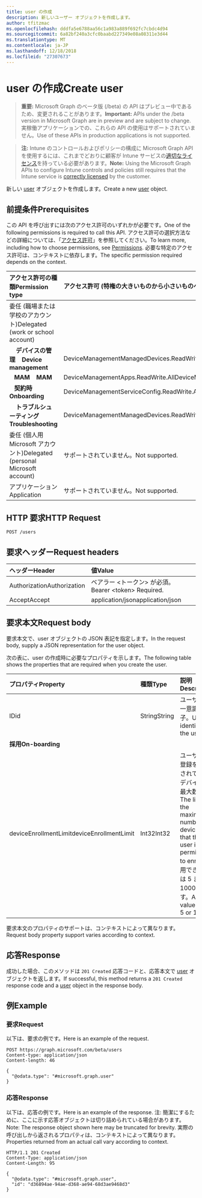 ```yaml
---
title: user の作成
description: 新しいユーザー オブジェクトを作成します。
author: tfitzmac
ms.openlocfilehash: dddfa5e6788aa56c1a983a889f692fc7cbdc4d94
ms.sourcegitcommit: 6a82bf240a3cfc0baabd227349e08a08311e3d44
ms.translationtype: MT
ms.contentlocale: ja-JP
ms.lasthandoff: 12/18/2018
ms.locfileid: "27307673"
---
```

# <a name="create-user"></a><span data-ttu-id="570a9-103">user の作成</span><span class="sxs-lookup"><span data-stu-id="570a9-103">Create user</span></span>

> <span data-ttu-id="570a9-104">**重要:** Microsoft Graph のベータ版 (/beta) の API はプレビュー中であるため、変更されることがあります。</span><span class="sxs-lookup"><span data-stu-id="570a9-104">**Important:** APIs under the /beta version in Microsoft Graph are in preview and are subject to change.</span></span> <span data-ttu-id="570a9-105">実稼働アプリケーションでの、これらの API の使用はサポートされていません。</span><span class="sxs-lookup"><span data-stu-id="570a9-105">Use of these APIs in production applications is not supported.</span></span>

> <span data-ttu-id="570a9-106">**注:** Intune のコントロールおよびポリシーの構成に Microsoft Graph API を使用するには、これまでどおりに顧客が Intune サービスの[適切なライセンス](https://go.microsoft.com/fwlink/?linkid=839381)を持っている必要があります。</span><span class="sxs-lookup"><span data-stu-id="570a9-106">**Note:** Using the Microsoft Graph APIs to configure Intune controls and policies still requires that the Intune service is [correctly licensed](https://go.microsoft.com/fwlink/?linkid=839381) by the customer.</span></span>

<span data-ttu-id="570a9-107">新しい [user](../resources/intune-shared-user.md) オブジェクトを作成します。</span><span class="sxs-lookup"><span data-stu-id="570a9-107">Create a new [user](../resources/intune-shared-user.md) object.</span></span>

## <a name="prerequisites"></a><span data-ttu-id="570a9-108">前提条件</span><span class="sxs-lookup"><span data-stu-id="570a9-108">Prerequisites</span></span>

<span data-ttu-id="570a9-109">この API を呼び出すには次のアクセス許可のいずれかが必要です。</span><span class="sxs-lookup"><span data-stu-id="570a9-109">One of the following permissions is required to call this API.</span></span> <span data-ttu-id="570a9-110">アクセス許可の選択方法などの詳細については、「[アクセス許可](/graph/permissions-reference)」を参照してください。</span><span class="sxs-lookup"><span data-stu-id="570a9-110">To learn more, including how to choose permissions, see [Permissions](/graph/permissions-reference).</span></span>  <span data-ttu-id="570a9-111">必要な特定のアクセス許可は、コンテキストに依存します。</span><span class="sxs-lookup"><span data-stu-id="570a9-111">The specific permission required depends on the context.</span></span>

|<span data-ttu-id="570a9-112">アクセス許可の種類</span><span class="sxs-lookup"><span data-stu-id="570a9-112">Permission type</span></span>|<span data-ttu-id="570a9-113">アクセス許可 (特権の大きいものから小さいものへ)</span><span class="sxs-lookup"><span data-stu-id="570a9-113">Permissions (from most to least privileged)</span></span>|
|:---|:---|
|<span data-ttu-id="570a9-114">委任 (職場または学校のアカウント)</span><span class="sxs-lookup"><span data-stu-id="570a9-114">Delegated (work or school account)</span></span>||
| <span data-ttu-id="570a9-115">&nbsp; &nbsp; **デバイスの管理**</span><span class="sxs-lookup"><span data-stu-id="570a9-115">&nbsp; &nbsp; **Device management**</span></span> | <span data-ttu-id="570a9-116">DeviceManagementManagedDevices.ReadWrite.All</span><span class="sxs-lookup"><span data-stu-id="570a9-116">DeviceManagementManagedDevices.ReadWrite.All</span></span>|
| <span data-ttu-id="570a9-117">&nbsp;&nbsp; **MAM**</span><span class="sxs-lookup"><span data-stu-id="570a9-117">&nbsp; &nbsp; **MAM**</span></span> | <span data-ttu-id="570a9-118">DeviceManagementApps.ReadWrite.All</span><span class="sxs-lookup"><span data-stu-id="570a9-118">DeviceManagementApps.ReadWrite.All</span></span>|
| <span data-ttu-id="570a9-119">&nbsp;&nbsp; **契約時**</span><span class="sxs-lookup"><span data-stu-id="570a9-119">&nbsp; &nbsp; **Onboarding**</span></span> | <span data-ttu-id="570a9-120">DeviceManagementServiceConfig.ReadWrite.All</span><span class="sxs-lookup"><span data-stu-id="570a9-120">DeviceManagementServiceConfig.ReadWrite.All</span></span>|
| <span data-ttu-id="570a9-121">&nbsp; &nbsp; **トラブルシューティング**</span><span class="sxs-lookup"><span data-stu-id="570a9-121">&nbsp; &nbsp; **Troubleshooting**</span></span> | <span data-ttu-id="570a9-122">DeviceManagementManagedDevices.ReadWrite.All</span><span class="sxs-lookup"><span data-stu-id="570a9-122">DeviceManagementManagedDevices.ReadWrite.All</span></span>|
|<span data-ttu-id="570a9-123">委任 (個人用 Microsoft アカウント)</span><span class="sxs-lookup"><span data-stu-id="570a9-123">Delegated (personal Microsoft account)</span></span>|<span data-ttu-id="570a9-124">サポートされていません。</span><span class="sxs-lookup"><span data-stu-id="570a9-124">Not supported.</span></span>|
|<span data-ttu-id="570a9-125">アプリケーション</span><span class="sxs-lookup"><span data-stu-id="570a9-125">Application</span></span>|<span data-ttu-id="570a9-126">サポートされていません。</span><span class="sxs-lookup"><span data-stu-id="570a9-126">Not supported.</span></span>|

## <a name="http-request"></a><span data-ttu-id="570a9-127">HTTP 要求</span><span class="sxs-lookup"><span data-stu-id="570a9-127">HTTP Request</span></span>

<!-- {
  "blockType": "ignored"
}
-->
``` http
POST /users
```

## <a name="request-headers"></a><span data-ttu-id="570a9-128">要求ヘッダー</span><span class="sxs-lookup"><span data-stu-id="570a9-128">Request headers</span></span>

|<span data-ttu-id="570a9-129">ヘッダー</span><span class="sxs-lookup"><span data-stu-id="570a9-129">Header</span></span>|<span data-ttu-id="570a9-130">値</span><span class="sxs-lookup"><span data-stu-id="570a9-130">Value</span></span>|
|:---|:---|
|<span data-ttu-id="570a9-131">Authorization</span><span class="sxs-lookup"><span data-stu-id="570a9-131">Authorization</span></span>|<span data-ttu-id="570a9-132">ベアラー &lt;トークン&gt; が必須。</span><span class="sxs-lookup"><span data-stu-id="570a9-132">Bearer &lt;token&gt; Required.</span></span>|
|<span data-ttu-id="570a9-133">Accept</span><span class="sxs-lookup"><span data-stu-id="570a9-133">Accept</span></span>|<span data-ttu-id="570a9-134">application/json</span><span class="sxs-lookup"><span data-stu-id="570a9-134">application/json</span></span>|

## <a name="request-body"></a><span data-ttu-id="570a9-135">要求本文</span><span class="sxs-lookup"><span data-stu-id="570a9-135">Request body</span></span>

<span data-ttu-id="570a9-136">要求本文で、user オブジェクトの JSON 表記を指定します。</span><span class="sxs-lookup"><span data-stu-id="570a9-136">In the request body, supply a JSON representation for the user object.</span></span>

<span data-ttu-id="570a9-137">次の表に、user の作成時に必要なプロパティを示します。</span><span class="sxs-lookup"><span data-stu-id="570a9-137">The following table shows the properties that are required when you create the user.</span></span>

|<span data-ttu-id="570a9-138">プロパティ</span><span class="sxs-lookup"><span data-stu-id="570a9-138">Property</span></span>|<span data-ttu-id="570a9-139">種類</span><span class="sxs-lookup"><span data-stu-id="570a9-139">Type</span></span>|<span data-ttu-id="570a9-140">説明</span><span class="sxs-lookup"><span data-stu-id="570a9-140">Description</span></span>|
|:---|:---|:---|
|<span data-ttu-id="570a9-141">ID</span><span class="sxs-lookup"><span data-stu-id="570a9-141">id</span></span>|<span data-ttu-id="570a9-142">String</span><span class="sxs-lookup"><span data-stu-id="570a9-142">String</span></span>|<span data-ttu-id="570a9-143">ユーザーの一意識別子。</span><span class="sxs-lookup"><span data-stu-id="570a9-143">Unique identifier of the user.</span></span>|
|<span data-ttu-id="570a9-144">**採用**</span><span class="sxs-lookup"><span data-stu-id="570a9-144">**On-boarding**</span></span>||
|<span data-ttu-id="570a9-145">deviceEnrollmentLimit</span><span class="sxs-lookup"><span data-stu-id="570a9-145">deviceEnrollmentLimit</span></span>|<span data-ttu-id="570a9-146">Int32</span><span class="sxs-lookup"><span data-stu-id="570a9-146">Int32</span></span>|<span data-ttu-id="570a9-147">ユーザーが登録を許可されているデバイスの最大数。</span><span class="sxs-lookup"><span data-stu-id="570a9-147">The limit on the maximum number of devices that the user is permitted to enroll.</span></span> <span data-ttu-id="570a9-148">使用できる値は 5 または 1000 です。</span><span class="sxs-lookup"><span data-stu-id="570a9-148">Allowed values are 5 or 1000.</span></span>|

<span data-ttu-id="570a9-149">要求本文のプロパティのサポートは、コンテキストによって異なります。</span><span class="sxs-lookup"><span data-stu-id="570a9-149">Request body property support varies according to context.</span></span>

## <a name="response"></a><span data-ttu-id="570a9-150">応答</span><span class="sxs-lookup"><span data-stu-id="570a9-150">Response</span></span>

<span data-ttu-id="570a9-151">成功した場合、このメソッドは `201 Created` 応答コードと、応答本文で [user](../resources/intune-shared-user.md) オブジェクトを返します。</span><span class="sxs-lookup"><span data-stu-id="570a9-151">If successful, this method returns a `201 Created` response code and a [user](../resources/intune-shared-user.md) object in the response body.</span></span>

## <a name="example"></a><span data-ttu-id="570a9-152">例</span><span class="sxs-lookup"><span data-stu-id="570a9-152">Example</span></span>

### <a name="request"></a><span data-ttu-id="570a9-153">要求</span><span class="sxs-lookup"><span data-stu-id="570a9-153">Request</span></span>

<span data-ttu-id="570a9-154">以下は、要求の例です。</span><span class="sxs-lookup"><span data-stu-id="570a9-154">Here is an example of the request.</span></span>

``` http
POST https://graph.microsoft.com/beta/users
Content-type: application/json
Content-length: 46

{
  "@odata.type": "#microsoft.graph.user"
}
```

### <a name="response"></a><span data-ttu-id="570a9-155">応答</span><span class="sxs-lookup"><span data-stu-id="570a9-155">Response</span></span>

<span data-ttu-id="570a9-156">以下は、応答の例です。</span><span class="sxs-lookup"><span data-stu-id="570a9-156">Here is an example of the response.</span></span> <span data-ttu-id="570a9-157">注: 簡潔にするために、ここに示す応答オブジェクトは切り詰められている場合があります。</span><span class="sxs-lookup"><span data-stu-id="570a9-157">Note: The response object shown here may be truncated for brevity.</span></span> <span data-ttu-id="570a9-158">実際の呼び出しから返されるプロパティは、コンテキストによって異なります。</span><span class="sxs-lookup"><span data-stu-id="570a9-158">Properties returned from an actual call vary according to context.</span></span>

``` http
HTTP/1.1 201 Created
Content-Type: application/json
Content-Length: 95

{
  "@odata.type": "#microsoft.graph.user",
  "id": "d36894ae-94ae-d368-ae94-68d3ae9468d3"
}
```



